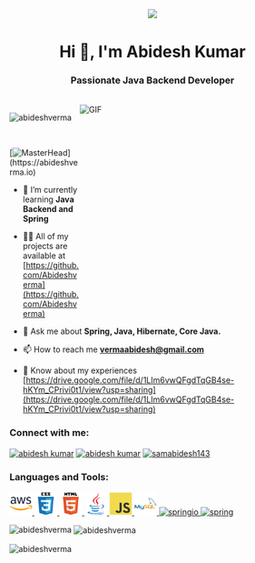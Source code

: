 <p align="center">
  <img src="https://capsule-render.vercel.app/api?type=waving&color=gradient&text=Hello!&height=150&section=header"/>
</p>

<h1 align="center">Hi 👋, I'm Abidesh Kumar</h1>
<h3 align="center">Passionate Java Backend Developer</h3>
</br>
<img align="right" alt="GIF" src="https://github.com/abhisheknaiidu/abhisheknaiidu/blob/master/code.gif?raw=true" width="380" height="350" />
<p align="left"> <img src="https://komarev.com/ghpvc/?username=abideshverma&label=Profile%20views&color=0e75b6&style=flat" alt="abideshverma" /> </p>

<p align="left"> <a href="https://twitter.com/" target="blank"><img src="https://img.shields.io/twitter/follow/?logo=twitter&style=for-the-badge" alt="" /></a> </p>

[![MasterHead](https://1.bp.blogspot.com/-7A4WynwLsM...)](https://abideshverma.io)
- 🌱 I’m currently learning **Java Backend and Spring**

- 👨‍💻 All of my projects are available at [https://github.com/Abideshverma](https://github.com/Abideshverma)

- 💬 Ask me about **Spring, Java, Hibernate, Core Java.**

- 📫 How to reach me **vermaabidesh@gmail.com**

- 📄 Know about my experiences [https://drive.google.com/file/d/1LIm6vwQFgdTqGB4se-hKYm_CPrivi0t1/view?usp=sharing](https://drive.google.com/file/d/1LIm6vwQFgdTqGB4se-hKYm_CPrivi0t1/view?usp=sharing)

<h3 align="left">Connect with me:</h3>

<a href="https://linkedin.com/in/abidesh kumar" target="blank"><img align="center" src="https://raw.githubusercontent.com/rahuldkjain/github-profile-readme-generator/master/src/images/icons/Social/linked-in-alt.svg" alt="abidesh kumar" height="30" width="40" /></a>
<a href="https://www.hackerrank.com/abidesh kumar" target="blank"><img align="center" src="https://raw.githubusercontent.com/rahuldkjain/github-profile-readme-generator/master/src/images/icons/Social/hackerrank.svg" alt="abidesh kumar" height="30" width="40" /></a>
<a href="https://www.leetcode.com/samabidesh143" target="blank"><img align="center" src="https://raw.githubusercontent.com/rahuldkjain/github-profile-readme-generator/master/src/images/icons/Social/leet-code.svg" alt="samabidesh143" height="30" width="40" /></a>
</p>

<h3 align="left">Languages and Tools:</h3>
<p align="left"> <a href="https://aws.amazon.com" target="_blank" rel="noreferrer"> <img src="https://raw.githubusercontent.com/devicons/devicon/master/icons/amazonwebservices/amazonwebservices-original-wordmark.svg" alt="aws" width="40" height="40"/> </a> <a href="https://www.w3schools.com/css/" target="_blank" rel="noreferrer"> <img src="https://raw.githubusercontent.com/devicons/devicon/master/icons/css3/css3-original-wordmark.svg" alt="css3" width="40" height="40"/> </a> <a href="https://www.w3.org/html/" target="_blank" rel="noreferrer"> <img src="https://raw.githubusercontent.com/devicons/devicon/master/icons/html5/html5-original-wordmark.svg" alt="html5" width="40" height="40"/> </a> <a href="https://www.java.com" target="_blank" rel="noreferrer"> <img src="https://raw.githubusercontent.com/devicons/devicon/master/icons/java/java-original.svg" alt="java" width="40" height="40"/> </a> <a href="https://developer.mozilla.org/en-US/docs/Web/JavaScript" target="_blank" rel="noreferrer"> <img src="https://raw.githubusercontent.com/devicons/devicon/master/icons/javascript/javascript-original.svg" alt="javascript" width="40" height="40"/> </a> <a href="https://www.mysql.com/" target="_blank" rel="noreferrer"> <img src="https://raw.githubusercontent.com/devicons/devicon/master/icons/mysql/mysql-original-wordmark.svg" alt="mysql" width="40" height="40"/> </a> <a href="https://hibernate.org/orm/documentation/6.0/" target="_blank" rel="noreferrer"> <img src="https://www.vectorlogo.zone/logos/hibernate/hibernate-icon.svg" alt="springio" width="40" height="40"/> </a><a href="https://spring.io/" target="_blank" rel="noreferrer"> <img src="https://www.vectorlogo.zone/logos/springio/springio-icon.svg" alt="spring" width="40" height="40"/> </a> </p>

<p><img align="left" src="https://github-readme-stats.vercel.app/api/top-langs?username=abideshverma&show_icons=true&locale=en&layout=compact" alt="abideshverma" /></p>

<p>&nbsp;<img align="center" src="https://github-readme-stats.vercel.app/api?username=abideshverma&show_icons=true&locale=en" alt="abideshverma" /></p>

<p><img align="center" src="https://github-readme-streak-stats.herokuapp.com/?user=abideshverma&" alt="abideshverma" /></p>
